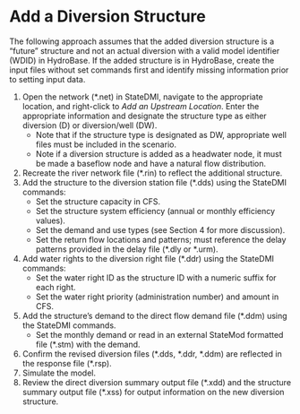 # Add a Diversion Structure #

The following approach assumes that the added diversion structure is a “future” structure and not an actual diversion with a valid model identifier (WDID) in HydroBase. If the added structure is in HydroBase, create the input files without set commands first and identify missing information prior to setting input data.

1. Open the network (\*.net) in StateDMI, navigate to the appropriate location, and right-click to *Add an Upstream Location*. 
Enter the appropriate information and designate the structure type as either diversion (D) or diversion/well (DW).
	* Note that if the structure type is designated as DW, appropriate well files must be included in the scenario.
	* Note if a diversion structure is added as a headwater node, it must be made a baseflow node and have a natural 
flow distribution.
2. Recreate the river network file (\*.rin) to reflect the additional structure.
3. Add the structure to the diversion station file (\*.dds) using the StateDMI commands:
	* Set the structure capacity in CFS.
	* Set the structure system efficiency (annual or monthly efficiency values).
	* Set the demand and use types (see Section 4 for more discussion).
	* Set the return flow locations and patterns; must reference the delay patterns provided in the delay file 
(\*.dly or \*.urm).
4. Add water rights to the diversion right file (\*.ddr) using the StateDMI commands:
	* Set the water right ID as the structure ID with a numeric suffix for each right.
	* Set the water right priority (administration number) and amount in CFS.
5. Add the structure’s demand to the direct flow demand file (\*.ddm) using the StateDMI commands.
	* Set the monthly demand or read in an external StateMod formatted file (*.stm) with the demand.
6. Confirm the revised diversion files (\*.dds, \*.ddr, \*.ddm) are reflected in the response file (\*.rsp).
7. Simulate the model. 
8. Review the direct diversion summary output file (\*.xdd) and the structure summary output file (\*.xss) for 
output information on the new diversion structure. 
